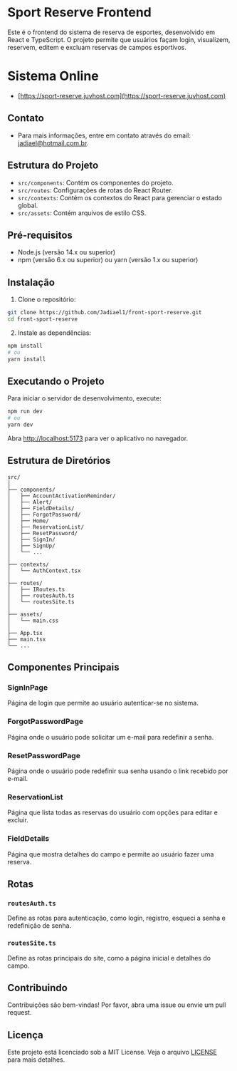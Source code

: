 # Sport Reserve Frontend

Este é o frontend do sistema de reserva de esportes, desenvolvido em React e TypeScript. O projeto permite que usuários façam login, visualizem, reservem, editem e excluam reservas de campos esportivos.

# Sistema Online
- [https://sport-reserve.juvhost.com](https://sport-reserve.juvhost.com)

## Contato

- Para mais informações, entre em contato através do email: jadiael@hotmail.com.br.

## Estrutura do Projeto

- `src/components`: Contém os componentes do projeto.
- `src/routes`: Configurações de rotas do React Router.
- `src/contexts`: Contém os contextos do React para gerenciar o estado global.
- `src/assets`: Contém arquivos de estilo CSS.

## Pré-requisitos

- Node.js (versão 14.x ou superior)
- npm (versão 6.x ou superior) ou yarn (versão 1.x ou superior)

## Instalação

1. Clone o repositório:

```bash
git clone https://github.com/Jadiael1/front-sport-reserve.git
cd front-sport-reserve
```

2. Instale as dependências:

```bash
npm install
# ou
yarn install
```

## Executando o Projeto

Para iniciar o servidor de desenvolvimento, execute:

```bash
npm run dev
# ou
yarn dev
```

Abra [http://localhost:5173](http://localhost:5173) para ver o aplicativo no navegador.

## Estrutura de Diretórios

```plaintext
src/
│
├── components/
│   ├── AccountActivationReminder/
│   ├── Alert/
│   ├── FieldDetails/
│   ├── ForgotPassword/
│   ├── Home/
│   ├── ReservationList/
│   ├── ResetPassword/
│   ├── SignIn/
│   ├── SignUp/
│   └── ...
│
├── contexts/
│   └── AuthContext.tsx
│
├── routes/
│   ├── IRoutes.ts
│   ├── routesAuth.ts
│   └── routesSite.ts
│
├── assets/
│   └── main.css
│
├── App.tsx
├── main.tsx
└── ...
```

## Componentes Principais

### SignInPage

Página de login que permite ao usuário autenticar-se no sistema.

### ForgotPasswordPage

Página onde o usuário pode solicitar um e-mail para redefinir a senha.

### ResetPasswordPage

Página onde o usuário pode redefinir sua senha usando o link recebido por e-mail.

### ReservationList

Página que lista todas as reservas do usuário com opções para editar e excluir.

### FieldDetails

Página que mostra detalhes do campo e permite ao usuário fazer uma reserva.

## Rotas

### `routesAuth.ts`

Define as rotas para autenticação, como login, registro, esqueci a senha e redefinição de senha.

### `routesSite.ts`

Define as rotas principais do site, como a página inicial e detalhes do campo.

## Contribuindo

Contribuições são bem-vindas! Por favor, abra uma issue ou envie um pull request.

## Licença

Este projeto está licenciado sob a MIT License. Veja o arquivo [LICENSE](LICENSE) para mais detalhes.
